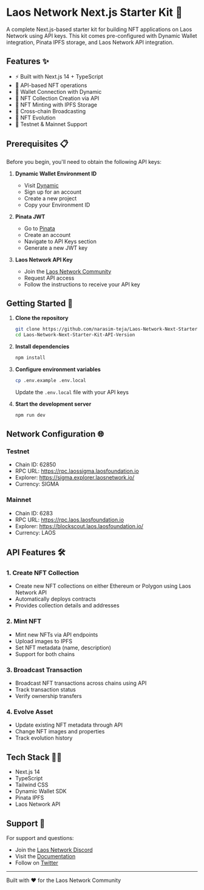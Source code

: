 # Laos Network Next.js Starter Kit 🚀

A complete Next.js-based starter kit for building NFT applications on Laos Network using API keys. This kit comes pre-configured with Dynamic Wallet integration, Pinata IPFS storage, and Laos Network API integration.

## Features ✨

- ⚡ Built with Next.js 14 + TypeScript
- 🔑 API-based NFT operations
- 🔐 Wallet Connection with Dynamic
- 📝 NFT Collection Creation via API
- 🎨 NFT Minting with IPFS Storage
- 🌉 Cross-chain Broadcasting
- 🔄 NFT Evolution
- 🎯 Testnet & Mainnet Support

## Prerequisites 📋

Before you begin, you'll need to obtain the following API keys:

1. **Dynamic Wallet Environment ID**
   - Visit [Dynamic](https://www.dynamic.xyz)
   - Sign up for an account
   - Create a new project
   - Copy your Environment ID

2. **Pinata JWT**
   - Go to [Pinata](https://pinata.cloud)
   - Create an account
   - Navigate to API Keys section
   - Generate a new JWT key

3. **Laos Network API Key**
   - Join the [Laos Network Community](https://laosnetwork.io/community)
   - Request API access
   - Follow the instructions to receive your API key

## Getting Started 🏁

1. **Clone the repository**
   ```bash
   git clone https://github.com/narasim-teja/Laos-Network-Next-Starter-Kit-API-Version.git
   cd Laos-Network-Next-Starter-Kit-API-Version
   ```

2. **Install dependencies**
   ```bash
   npm install
   ```

3. **Configure environment variables**
   ```bash
   cp .env.example .env.local
   ```
   Update the `.env.local` file with your API keys

4. **Start the development server**
   ```bash
   npm run dev
   ```

## Network Configuration 🌐

### Testnet
- Chain ID: 62850
- RPC URL: https://rpc.laossigma.laosfoundation.io
- Explorer: https://sigma.explorer.laosnetwork.io/
- Currency: SIGMA

### Mainnet
- Chain ID: 6283
- RPC URL: https://rpc.laos.laosfoundation.io
- Explorer: https://blockscout.laos.laosfoundation.io/
- Currency: LAOS

## API Features 🛠️

### 1. Create NFT Collection
- Create new NFT collections on either Ethereum or Polygon using Laos Network API
- Automatically deploys contracts
- Provides collection details and addresses

### 2. Mint NFT
- Mint new NFTs via API endpoints
- Upload images to IPFS
- Set NFT metadata (name, description)
- Support for both chains

### 3. Broadcast Transaction
- Broadcast NFT transactions across chains using API
- Track transaction status
- Verify ownership transfers

### 4. Evolve Asset
- Update existing NFT metadata through API
- Change NFT images and properties
- Track evolution history

## Tech Stack 👨‍💻

- Next.js 14
- TypeScript
- Tailwind CSS
- Dynamic Wallet SDK
- Pinata IPFS
- Laos Network API

## Support 💬

For support and questions:
- Join the [Laos Network Discord](https://discord.com/invite/HgnVEYfX2V)
- Visit the [Documentation](https://docs.laosnetwork.io)
- Follow on [Twitter](https://twitter.com/LaosNetwork)

---

Built with ❤️ for the Laos Network Community
